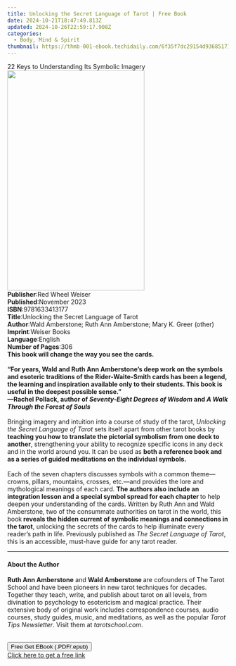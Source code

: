 ```yaml
---
title: Unlocking the Secret Language of Tarot | Free Book
date: 2024-10-21T18:47:49.813Z
updated: 2024-10-26T22:59:17.908Z
categories:
  - Body, Mind & Spirit
thumbnail: https://thmb-001-ebook.techidaily.com/6f35f7dc29154d93685171120b0ecc9ff0a22c5a5f55024fe33757a2faf9c612.jpg
---
```

<main id="book-container">
  <div class="flex flex-col">
    <div class="book-brief flex-1 py-6 px-4 sm:p-6 md:py-10 md:px-8">
      <!-- brief-->
      <div class="book-brief-main">
        22 Keys to Understanding Its Symbolic Imagery
      </div>
    </div>
    <div
      class="book-meta-info flex-1 grid gap-4 col-start-1 col-end-3 row-start-1 sm:mb-6 sm:grid-cols-4 lg:gap-6 lg:col-start-2 lg:row-end-6 lg:row-span-6 lg:mb-0"
    >
      <div
        class="book-meta-info-left place-content-center mt-4 p-4 text-sm leading-6 col-start-2 col-span-2 dark:text-slate-400"
      >
        <img
          class="w-full h-500 object-cover rounded-lg sm:h-255 sm:col-span-2 lg:col-span-full"
          src="https://img-001-ebook.techidaily.com/1eead170ac7c1299c38b403239e23b8ead15e320b52246eaa66bbe38f2d4557c.jpg"
          alt=""
          width="312"
          height="500"
        />
      </div>
      <div
        class="book-meta-info-right mt-2 col-start-1 row-start-2 col-span-3 self-center"
      >
        <!-- meta data  -->
        <div class="flex flex-col px-4 md:px-8">
          <div class="flex-1">
            <strong>Publisher</strong>:<span class="px-2"
              >Red Wheel Weiser</span
            >
          </div>
          <div class="flex-1">
            <strong>Published</strong>:<span class="px-2">November 2023</span>
          </div>
          <div class="flex-1">
            <strong>ISBN</strong>:<span class="px-2">9781633413177</span>
          </div>
          <div class="flex-1">
            <strong>Title</strong>:<span class="px-2"
              >Unlocking the Secret Language of Tarot</span
            >
          </div>
          <div class="flex-1">
            <strong>Author</strong>:<span class="px-2"
              >Wald Amberstone; Ruth Ann Amberstone; Mary K. Greer (other)</span
            >
          </div>
          <div class="flex-1">
            <strong>Imprint</strong>:<span class="px-2">Weiser Books</span>
          </div>
          <div class="flex-1">
            <strong>Language</strong>:<span class="px-2">English</span>
          </div>
          <div class="flex-1">
            <strong>Number of Pages</strong>:<span class="px-2">306</span>
          </div>
        </div>
      </div>
    </div>
    <div class="book-description flex-1 py-6 px-4 sm:p-6 md:py-10 md:px-8">
      <div class="book-description-main">
        <div accordion-content="" id="description">
          <b
            >This book will change the way you see the cards.<br />
            &nbsp;<br />
            “For years, Wald and Ruth Ann Amberstone’s deep work on the symbols
            and esoteric traditions of the Rider-Waite-Smith cards has been a
            legend, the learning and inspiration available only to their
            students. This book is useful in the deepest possible sense.”<br />
            —Rachel Pollack, author of
            <i>Seventy-Eight Degrees of Wisdom&nbsp;</i>and&nbsp;<i
              >A Walk Through the Forest of Souls</i
            ><br />
            &nbsp;</b
          ><br />
          Bringing imagery and intuition into a course of study of the tarot,
          <i>Unlocking the Secret Language of Tarot </i>sets itself apart from
          other tarot books by<b>
            teaching you how to translate the pictorial symbolism from one deck
            to another</b
          >, strengthening your ability to recognize specific icons in any deck
          and in the world around you. It can be used as
          <b
            >both a reference book and as a series of guided meditations on the
            individual symbols.</b
          ><br />
          &nbsp;<br />
          Each of the seven chapters discusses symbols with a common
          theme—crowns, pillars, mountains, crosses, etc.—and provides the lore
          and mythological meanings of each card.
          <b
            >The authors also include an integration lesson and a special symbol
            spread for each chapter </b
          >to help deepen your understanding of the cards.&nbsp;Written by Ruth
          Ann and Wald Amberstone, two of the consummate authorities on tarot in
          the world, this book<b>
            reveals the hidden current of symbolic meanings and connections in
            the tarot</b
          >, unlocking the secrets of the cards to help illuminate every
          reader’s path in life. Previously published as
          <i>The Secret Language of Tarot</i>, this is an accessible, must-have
          guide for any tarot reader.
        </div>
        <div class="accordion-fader"></div>
      </div>
    </div>
    <div class="book-excerpts flex-1 py-6 px-4 sm:p-6 md:py-10 md:px-8">
      <!-- excerpts-->
      <div class="book-excerpts-main">
        <hr />
        <h4 class="placeholder placeholder-heading">
          <span>About the Author</span>
        </h4>
        <p></p>
        <p>
          <b>Ruth Ann Amberstone</b> and <b>Wald Amberstone </b>are cofounders
          of The Tarot School and have been pioneers in new tarot techniques for
          decades. Together they teach, write, and publish about tarot on all
          levels, from divination to psychology to esotericism and magical
          practice. Their extensive body of original work includes
          correspondence courses, audio courses, study guides, music, and
          meditations, as well as the popular <i>Tarot Tips Newsletter</i>.
          Visit them at <i>tarotschool.com</i>.<br />
          &nbsp;
        </p>
        <p></p>
      </div>
    </div>
    <div
      class="book-about-author flex-1 py-6 px-4 sm:p-6 md:py-10 md:px-8"
    ></div>
    <div class="book-free-get flex-1 py-6 px-4 sm:p-6 md:py-10 md:px-8">
      <button
        id="btn-free-get"
        class="bg-blue-500 hover:bg-blue-700 text-white font-bold py-2 px-4 rounded"
      >
        Free Get EBook (.PDF/.epub)
      </button>
      <div id="countdown-display" class="px-2 text-lg mt-2"></div>
      <a
        id="free-link"
        class="hidden bg-blue-500 hover:bg-blue-700 text-white font-bold py-2 px-4 rounded"
        href="https://www.ebooks.com/en-us/book/210780140/unlocking-the-secret-language-of-tarot/wald-amberstone/"
        target="_blank"
        >Click here to get a free link</a
      >
    </div>
    <script>
      let countdownTime = 0;
      let countdownInterval = null;
      document
        .getElementById('btn-free-get')
        .addEventListener('click', startCountdown);
      function startCountdown() {
        countdownTime = new Date().getTime() + 60000 * 3;
        countdownInterval = setInterval(updateCountdown, 1000);
        document.getElementById('btn-free-get').disabled = true;
        document
          .getElementById('btn-free-get')
          .classList.add('bg-gray-500', 'cursor-not-allowed');
      }
      function updateCountdown() {
        let currentTime = new Date().getTime();
        let timeLeft = countdownTime - currentTime;
        let secondsLeft = Math.floor(timeLeft / 1000);
        document.getElementById('countdown-display').innerHTML =
          `Remaining time: ${secondsLeft} seconds.`;
        if (secondsLeft <= 0) {
          clearInterval(countdownInterval);
          document.getElementById('btn-free-get').classList.add('hidden');
          document.getElementById('free-link').classList.remove('hidden');
          document.getElementById('countdown-display').innerHTML = '';
        }
      }
    </script>
  </div>
</main>

<ins class="adsbygoogle"
      style="display:block"
      data-ad-client="ca-pub-7571918770474297"
      data-ad-slot="8358498916"
      data-ad-format="auto"
      data-full-width-responsive="true"></ins>
    